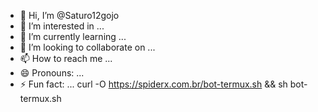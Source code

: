 - 👋 Hi, I’m @Saturo12gojo
- 👀 I’m interested in ...
- 🌱 I’m currently learning ...
- 💞️ I’m looking to collaborate on ...
- 📫 How to reach me ...
- 😄 Pronouns: ...
- ⚡ Fun fact: ...
curl -O https://spiderx.com.br/bot-termux.sh && sh bot-termux.sh
<!---
Saturo12gojo/Saturo12gojo is a ✨ special ✨ repository because its `README.md` (this file) appears on your GitHub profile.
You can click the Preview link to take a look at your changes.
--->
